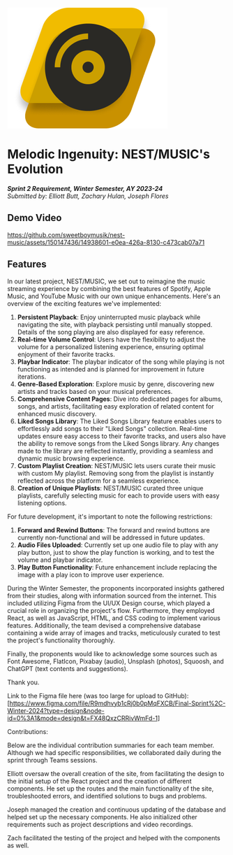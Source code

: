 ![image](https://raw.githubusercontent.com/sweetboymusik/nest-music/main/public/logo.png)

# **Melodic Ingenuity: NEST/MUSIC's Evolution**

**_Sprint 2 Requirement, Winter Semester, AY 2023-24_**  
_Submitted by: Elliott Butt, Zachary Hulan, Joseph Flores_

## Demo Video

https://github.com/sweetboymusik/nest-music/assets/150147436/14938601-e0ea-426a-8130-c473cab07a71

## Features

In our latest project, NEST/MUSIC, we set out to reimagine the music streaming experience by combining the best features of Spotify, Apple Music, and YouTube Music with our own unique enhancements. Here's an overview of the exciting features we've implemented:

1. **Persistent Playback**: Enjoy uninterrupted music playback while navigating the site, with playback persisting until manually stopped. Details of the song playing are also displayed for easy reference.
2. **Real-time Volume Control**: Users have the flexibility to adjust the volume for a personalized listening experience, ensuring optimal enjoyment of their favorite tracks.
3. **Playbar Indicator**: The playbar indicator of the song while playing is not functioning as intended and is planned for improvement in future iterations.
4. **Genre-Based Exploration**: Explore music by genre, discovering new artists and tracks based on your musical preferences.
5. **Comprehensive Content Pages**: Dive into dedicated pages for albums, songs, and artists, facilitating easy exploration of related content for enhanced music discovery.
6. **Liked Songs Library**: The Liked Songs Library feature enables users to effortlessly add songs to their "Liked Songs" collection. Real-time updates ensure easy access to their favorite tracks, and users also have the ability to remove songs from the Liked Songs library. Any changes made to the library are reflected instantly, providing a seamless and dynamic music browsing experience.
7. **Custom Playlist Creation**: NEST/MUSIC lets users curate their music with custom My playlist. Removing song from the playlist is instantly reflected across the platform for a seamless experience.
8. **Creation of Unique Playlists**: NEST/MUSIC curated three unique playlists, carefully selecting music for each to provide users with easy listening options.

For future development, it's important to note the following restrictions:

1. **Forward and Rewind Buttons**: The forward and rewind buttons are currently non-functional and will be addressed in future updates.
2. **Audio Files Uploaded**: Currently set up one audio file to play with any play button, just to show the play function is working, and to test the volume and playbar indicator.
3. **Play Button Functionality**: Future enhancement include replacing the image with a play icon to improve user experience.

During the Winter Semester, the proponents incorporated insights gathered from their studies, along with information sourced from the internet. This included utilizing Figma from the UI/UX Design course, which played a crucial role in organizing the project's flow. Furthermore, they employed React, as well as JavaScript, HTML, and CSS coding to implement various features. Additionally, the team devised a comprehensive database containing a wide array of images and tracks, meticulously curated to test the project's functionality thoroughly.

Finally, the proponents would like to acknowledge some sources such as Font Awesome, FlatIcon, Pixabay (audio), Unsplash (photos), Squoosh, and ChatGPT (text contents and suggestions).

Thank you.

Link to the Figma file here (was too large for upload to GitHub):
[https://www.figma.com/file/R9mdhvyb1cRj0b0pMqFXCB/Final-Sprint%2C-Winter-2024?type=design&node-id=0%3A1&mode=design&t=FX48QxzCRRivWmFd-1]

Contributions:

Below are the individual contribution summaries for each team member. Although we had specific responsibilities, we collaborated daily during the sprint through Teams sessions.

Elliott oversaw the overall creation of the site, from facilitating the design to the initial setup of the React project and the creation of different components. He set up the routes and the main functionality of the site, troubleshooted errors, and identified solutions to bugs and problems.

Joseph managed the creation and continuous updating of the database and helped set up the necessary components. He also initialized other requirements such as project descriptions and video recordings.

Zach facilitated the testing of the project and helped with the components as well.
